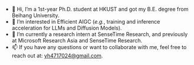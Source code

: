 - 👋 Hi, I’m  a 1st-year Ph.D. student at HKUST and got my B.E. degree from Beihang University.
- 👀 I’m interested in Efficient AIGC (*e.g.*, training and inference acceleration for LLMs and Diffusion Models).
- 🌱 I’m currently a research intern at SenseTime Research, and previously at Microsoft Research Asia and SenseTime Research.
- 📫 If you have any questions or want to collaborate with me, feel free to reach out at: yh4717024@gmail.com.

<!---
Harahan/Harahan is a ✨ special ✨ repository because its `README.md` (this file) appears on your GitHub profile.
You can click the Preview link to take a look at your changes.
--->
